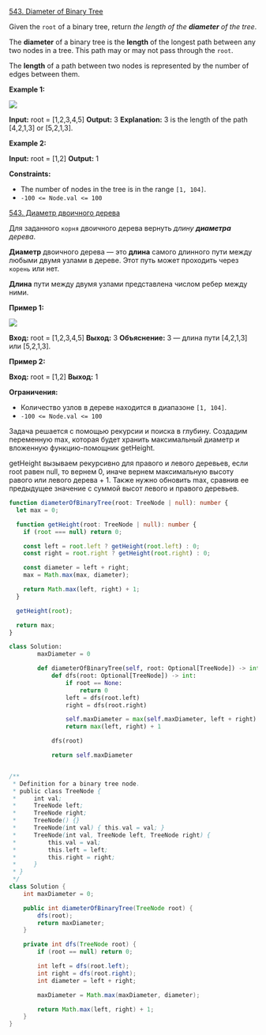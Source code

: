 [543. Diameter of Binary Tree](https://leetcode.com/problems/diameter-of-binary-tree/)

Given the `root` of a binary tree, return *the length of the **diameter** of the tree*.

The **diameter** of a binary tree is the **length** of the longest path between any two nodes in a tree. This path may or may not pass through the `root`.

The **length** of a path between two nodes is represented by the number of edges between them.

**Example 1:**

![](https://assets.leetcode.com/uploads/2021/03/06/diamtree.jpg)

**Input:** root = [1,2,3,4,5]
**Output:** 3
**Explanation:** 3 is the length of the path [4,2,1,3] or [5,2,1,3].

**Example 2:**

**Input:** root = [1,2]
**Output:** 1

**Constraints:**

- The number of nodes in the tree is in the range `[1, 104]`.
- `-100 <= Node.val <= 100`

[543. Диаметр двоичного дерева](https://leetcode.com/problems/diameter-of-binary-tree/)

Для заданного `корня` двоичного дерева вернуть _длину **диаметра** дерева_.

**Диаметр** двоичного дерева — это **длина** самого длинного пути между любыми двумя узлами в дереве. Этот путь может проходить через `корень` или нет.

**Длина** пути между двумя узлами представлена ​​числом ребер между ними.

**Пример 1:**

![](https://assets.leetcode.com/uploads/2021/03/06/diamtree.jpg)

**Вход:** root = [1,2,3,4,5]
**Выход:** 3
**Объяснение:** 3 — длина пути [4,2,1,3] или [5,2,1,3].

**Пример 2:**

**Вход:** root = [1,2]
**Выход:** 1

**Ограничения:**

- Количество узлов в дереве находится в диапазоне `[1, 104]`.
- `-100 <= Node.val <= 100`

Задача решается с помощью рекурсии и поиска в глубину. Создадим переменную max, которая будет хранить максимальный диаметр и вложенную функцию-помощник getHeight.

getHeight вызываем рекурсивно для правого и левого деревьев, если root равен null, то вернем 0, иначе вернем максимальную высоту равого или левого дерева + 1. Также нужно обновить max, сравнив ее предыдущее значение с суммой высот левого и правого деревьев.

```typescript
function diameterOfBinaryTree(root: TreeNode | null): number {
  let max = 0;

  function getHeight(root: TreeNode | null): number {
    if (root === null) return 0;

    const left = root.left ? getHeight(root.left) : 0;
    const right = root.right ? getHeight(root.right) : 0;

    const diameter = left + right;
    max = Math.max(max, diameter);

    return Math.max(left, right) + 1;
  }

  getHeight(root);

  return max;
}
```

```python
class Solution:
        maxDiameter = 0

        def diameterOfBinaryTree(self, root: Optional[TreeNode]) -> int:
            def dfs(root: Optional[TreeNode]) -> int:
                if root == None:
                    return 0
                left = dfs(root.left)
                right = dfs(root.right)

                self.maxDiameter = max(self.maxDiameter, left + right)
                return max(left, right) + 1

            dfs(root)

            return self.maxDiameter
```

```java

/**
 * Definition for a binary tree node.
 * public class TreeNode {
 *     int val;
 *     TreeNode left;
 *     TreeNode right;
 *     TreeNode() {}
 *     TreeNode(int val) { this.val = val; }
 *     TreeNode(int val, TreeNode left, TreeNode right) {
 *         this.val = val;
 *         this.left = left;
 *         this.right = right;
 *     }
 * }
 */
class Solution {
    int maxDiameter = 0;

    public int diameterOfBinaryTree(TreeNode root) {
        dfs(root);
        return maxDiameter;
    }

    private int dfs(TreeNode root) {
        if (root == null) return 0;

        int left = dfs(root.left);
        int right = dfs(root.right);
        int diameter = left + right;

        maxDiameter = Math.max(maxDiameter, diameter);

        return Math.max(left, right) + 1;
    }
}

```
